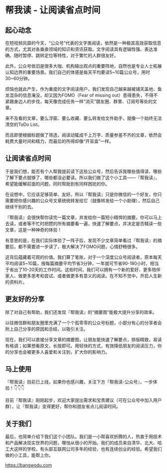 # 帮我读 - 让阅读省点时间

## 起心动念

在短视频风靡的今天，“公众号”代表的文字类阅读，依然是一种极其高效获取信息的方式，尤其对各垂直领域的知识和资讯获取。文字阅读具有逻辑性强、表达准确、随时暂停、跳转定位等特性，对于繁忙的人群很友好。

此外，公众号依旧是很多大咖、机构输出观点的重要阵地，自然也是专业人士拓展认知边界的重要场景。我们自己的体感是每天平均要读5\~10篇公众号，用时30\~60分钟。

烦恼也就此产生，作为重度的文字阅读用户，我们发现自己越来越被铺天盖地、鱼龙混杂的信息淹没，却又因为FOMO（Fear of missing out）患得患失，不得不紧跟身边人的步伐，每天像完成任务一样“消灭”朋友圈、群里、订阅号等处的文章。

来不及看的文章，要么浮窗、要么收藏、要么转发给文件助手，就像一个始终无法清空的ToDo List。

而且即使根据标题做了筛选，阅读动辄成千上万字、质量参差不齐的文章，依然会耗费大量时间和精力，而最后的所得却像“开盲盒”一样。



## 让阅读省点时间

于是我们想，能否有个人帮我提前读下这些公众号，然后告诉我哪些值得读、哪些了解下要点就够了、哪些都没必要读。所以我们做了这个小工具——『帮我读』，希望能缓解前面的问题，同时帮助到有同样困扰的你。

在设想中，它应该足够简单、友好。所以『帮我读』只是你微信的一个好友，你只需要把你感兴趣的公众号文章统统转发给它（就像转发给一个小助理），然后自己继续干别的去。

『帮我读』会很快帮你读完一篇文章，并发给你一篇短小精悍的摘要。你可以马上去读，或者等不忙时把攒的所有摘要看一遍，快速了解要点，并决定是否精读一些文章，这是一种神奇的体验！


有意思的是，在我们实际体验了一阵子后，发现不少文章简单看过『帮我读』的摘要后，都不需要进一步读了，极大解决了FOMO问题，心情舒畅很多。

这背后蕴藏着可观的价值。我们算了笔账，对于一个深度公众号阅读者，原本每天平均阅读5~10篇，按每篇摘要平均节省3分钟，一年就可节省90-180小时，相当于省出了10-20天的工作时间。这些时间，我们可以拥有一个新的爱好、更多陪伴家人、做更多思考和尝试、或者做更多有意义的阅读。在不知不觉中，开启人生新的资料片。



## 更友好的分享
除了对自己有帮助，我们还发现『帮我读』的“摘要图”能极大提升分享的效率。

以往微信群和朋友圈里充满了一个个孤零零的公众号标题，小部分有心的分享者会附上自己分享的原因和总结，以吸引关注。

现在，我们可以直接分享文章的摘要图，让朋友能快速了解要点，排版精致，易读有格调；如果想看原文，长按即可。用轻快的方式，有效降低朋友的阅读压力，你的分享也会被更多人喜爱和关注到，扩大你的影响力。



## 马上使用

『帮我读』目前已上线，如果你也感兴趣，关注下方『帮我读-公众号』，一步体验！👇👇👇

目前『帮我读』刚刚起步，欢迎大家提出需求和宝贵建议（可在公众号中加入用户群），让『帮我读』变得更好，帮你和朋友省点儿阅读时间。


## 关于我们

最后，也简单介绍下我们这个小团队。我们是一小帮喜欢折腾的人，热衷于用技术和产品解决现实世界的问题，哪怕从很小的开始。我们的成员来自清华、北大、哈工大这样的学校，有头部互联网公司多年的经验，也有连续创业的经验。希望我们做的小工具，能帮上你。

https://bangwodu.com
